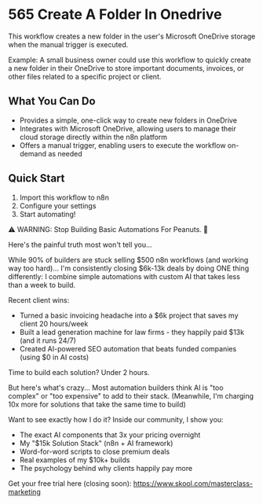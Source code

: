 # 565 Create A Folder In Onedrive

This workflow creates a new folder in the user's Microsoft OneDrive storage when the manual trigger is executed.

Example: A small business owner could use this workflow to quickly create a new folder in their OneDrive to store important documents, invoices, or other files related to a specific project or client.

## What You Can Do
- Provides a simple, one-click way to create new folders in OneDrive
- Integrates with Microsoft OneDrive, allowing users to manage their cloud storage directly within the n8n platform
- Offers a manual trigger, enabling users to execute the workflow on-demand as needed

## Quick Start
1. Import this workflow to n8n
2. Configure your settings
3. Start automating!

⚠️ WARNING: Stop Building Basic Automations For Peanuts. 🚫

Here's the painful truth most won't tell you...

While 90% of builders are stuck selling $500 n8n workflows (and working way too hard)...
I'm consistently closing $6k-13k deals by doing ONE thing differently:
I combine simple automations with custom AI that takes less than a week to build.

Recent client wins:
* Turned a basic invoicing headache into a $6k project that saves my client 20 hours/week
* Built a lead generation machine for law firms - they happily paid $13k (and it runs 24/7)
* Created AI-powered SEO automation that beats funded companies (using $0 in AI costs)

Time to build each solution? Under 2 hours.

But here's what's crazy...
Most automation builders think AI is "too complex" or "too expensive" to add to their stack.
(Meanwhile, I'm charging 10x more for solutions that take the same time to build)

Want to see exactly how I do it?
Inside our community, I show you:
* The exact AI components that 3x your pricing overnight
* My "$15k Solution Stack" (n8n + AI framework)
* Word-for-word scripts to close premium deals
* Real examples of my $10k+ builds
* The psychology behind why clients happily pay more

Get your free trial here (closing soon): https://www.skool.com/masterclass-marketing
